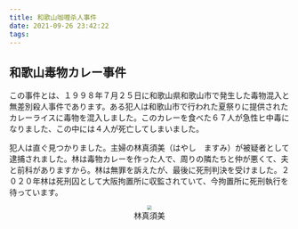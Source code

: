 ```yaml
---
title: 和歌山咖喱杀人事件
date: 2021-09-26 23:42:22
tags: 
---
```


## 和歌山毒物カレー事件

この事件とは、１９９８年７月２５日に和歌山県和歌山市で発生した毒物混入と無差別殺人事件であります。ある犯人は和歌山市で行われた夏祭りに提供されたカレーライスに毒物を混入しました。このカレーを食べた６７人が急性ヒ中毒になりました、この中には４人が死亡してしまいました。

犯人は直ぐ見つかりました。主婦の林真須美（はやし　ますみ）が被疑者として逮捕されました。林は毒物カレーを作った人で、周りの隣たちと仲が悪くて、夫と前科がありますから。林は無罪を訴えたが、最後に死刑判決を受けました。２０２０年林は死刑囚として大阪拘置所に収監されていて、今拘置所に死刑執行を待っています。

<center>
  <img src="https://gitee.com/ku1ena/markdown-pic-repo/raw/master/Typora/img/20210815122939.png" style="zoom:50%;" />
  <center>林真須美</center>
</center>
